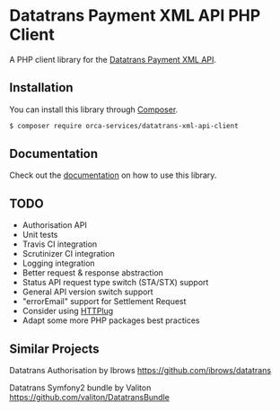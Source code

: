 Datatrans Payment XML API PHP Client
====================================

A PHP client library for the [Datatrans Payment XML API](https://www.datatrans.ch/showcase/).

Installation
------------

You can install this library through [Composer](https://getcomposer.org/).

````bash
$ composer require orca-services/datatrans-xml-api-client
````

Documentation
-------------

Check out the [documentation](docs/Home.md) on how to use this library.

TODO
----

- Authorisation API
- Unit tests
- Travis CI integration
- Scrutinizer CI integration
- Logging integration
- Better request & response abstraction
- Status API request type switch (STA/STX) support
- General API version switch support
- "errorEmail" support for Settlement Request
- Consider using [HTTPlug](http://httplug.io/)
- Adapt some more PHP packages best practices

Similar Projects
----------------

Datatrans Authorisation by Ibrows
https://github.com/ibrows/datatrans

Datatrans Symfony2 bundle by Valiton
https://github.com/valiton/DatatransBundle